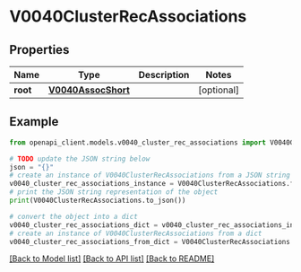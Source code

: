 # V0040ClusterRecAssociations


## Properties

Name | Type | Description | Notes
------------ | ------------- | ------------- | -------------
**root** | [**V0040AssocShort**](V0040AssocShort.md) |  | [optional] 

## Example

```python
from openapi_client.models.v0040_cluster_rec_associations import V0040ClusterRecAssociations

# TODO update the JSON string below
json = "{}"
# create an instance of V0040ClusterRecAssociations from a JSON string
v0040_cluster_rec_associations_instance = V0040ClusterRecAssociations.from_json(json)
# print the JSON string representation of the object
print(V0040ClusterRecAssociations.to_json())

# convert the object into a dict
v0040_cluster_rec_associations_dict = v0040_cluster_rec_associations_instance.to_dict()
# create an instance of V0040ClusterRecAssociations from a dict
v0040_cluster_rec_associations_from_dict = V0040ClusterRecAssociations.from_dict(v0040_cluster_rec_associations_dict)
```
[[Back to Model list]](../README.md#documentation-for-models) [[Back to API list]](../README.md#documentation-for-api-endpoints) [[Back to README]](../README.md)



